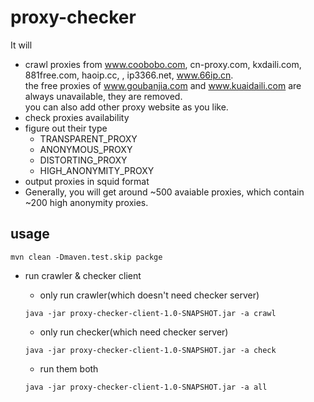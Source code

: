 # proxy-checker
It will 

* crawl proxies from www.coobobo.com, cn-proxy.com, kxdaili.com, 881free.com, haoip.cc, , ip3366.net, www.66ip.cn.  
  the free proxies of www.goubanjia.com and www.kuaidaili.com are always unavailable, they are removed.   
 you can also add other proxy website as you like.
* check proxies availability
* figure out their type
  * TRANSPARENT_PROXY
  * ANONYMOUS_PROXY
  * DISTORTING_PROXY
  * HIGH_ANONYMITY_PROXY
* output proxies in squid format
* Generally, you will get around ~500 avaiable proxies, which contain ~200 high anonymity proxies.

## usage
`mvn clean -Dmaven.test.skip packge`
 
* run crawler & checker client
 
    * only run crawler(which doesn't need checker server)     
    
    `java -jar proxy-checker-client-1.0-SNAPSHOT.jar -a crawl`


    * only run checker(which need checker server) 
    
    `java -jar proxy-checker-client-1.0-SNAPSHOT.jar -a check`
    
    * run them both
    
    `java -jar proxy-checker-client-1.0-SNAPSHOT.jar -a all`
